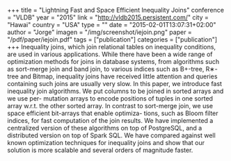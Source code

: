 +++
title = "Lightning Fast and Space Efficient Inequality Joins"
conference = "VLDB"
year = "2015"
link = "http://vldb2015.persistent.com/"
city = "Hawai"
country =  "USA"
type = ""
date = "2015-02-01T13:07:31+02:00"
author = "Jorge"
imagen = "/img/screenshot/iejoin.png"
paper = "/pdf/paper/iejoin.pdf"
tags = ["publication"]
categories = ["publication"]
+++
Inequality joins, which join relational tables on inequality conditions, are used in various applications. While there have been a wide range of optimization methods for joins in database systems, from algorithms such as sort-merge join and band join, to various indices such as B+-tree, R∗-tree and Bitmap, inequality joins have received little attention and queries containing such joins are usually very slow. In this paper, we introduce fast inequality join algorithms. We put columns to be joined in sorted arrays and we use per- mutation arrays to encode positions of tuples in one sorted array w.r.t. the other sorted array. In contrast to sort-merge join, we use space efficient bit-arrays that enable optimiza- tions, such as Bloom filter indices, for fast computation of the join results. We have implemented a centralized version of these algorithms on top of PostgreSQL, and a distributed version on top of Spark SQL. We have compared against well known optimization techniques for inequality joins and show that our solution is more scalable and several orders of magnitude faster.